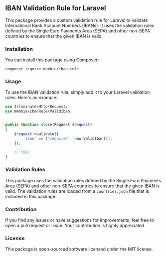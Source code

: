 ## IBAN Validation Rule for Laravel
This package provides a custom validation rule for Laravel to validate International Bank Account Numbers (IBANs). It uses the validation rules defined by the Single Euro Payments Area (SEPA) and other non-SEPA countries to ensure that the given IBAN is valid.

### Installation
You can install this package using Composer:

```composer require nembie/iban-rule```


### Usage

To use the IBAN validation rule, simply add it to your Laravel validation rules. Here's an example:


```php
use Illuminate\Http\Request;
use Nembie\IbanRule\ValidIban;


public function store(Request $request)
{
    $request->validate([
        'iban' => ['required', new ValidIban()],
    ]);

    // CODE
}
```


### Validation Rules
This package uses the validation rules defined by the Single Euro Payments Area (SEPA) and other non-SEPA countries to ensure that the given IBAN is valid. The validation rules are loaded from a `countries.json` file that is included in this package.

### Contribution
If you find any issues or have suggestions for improvements, feel free to open a pull request or issue. Your contribution is highly appreciated.

### License

This package is open-sourced software licensed under the MIT license.